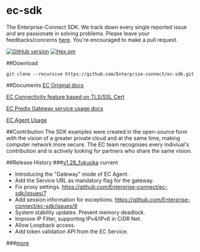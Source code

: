# ec-sdk
The Enterprise-Connect SDK. We track down every single reported issue and are passionate in solving problems. Please leave your feedbacks/concerns [here](https://github.com/Enterprise-connect/ec-sdk/issues). You're encouraged to make a pull request.

[![GitHub version](https://badge.fury.io/gh/Enterprise-connect%2Fec-sdk.svg)](https://badge.fury.io/gh/Enterprise-connect%2Fec-sdk)
[![Hex.pm](https://img.shields.io/hexpm/l/plug.svg)](https://github.com/Enterprise-connect/ec-sdk)

##Download
```
git clone --recursive https://github.com/Enterprise-connect/ec-sdk.git
```
##Documents
[EC Original docs](README.origin.md)

[EC Connectivity feature based on TLS/SSL Cert](README.cert.md)

[EC Predix Gateway service usage docs](README.predix.service.md)

[EC Agent Usage](README_ecagent.md)

##Contribution
The SDK examples were created in the open-source form with the vision of a greater private cloud and at the same time, making computer network more secure. The EC team recognises every indiviual's contribution and is actively looking for partners who share the same vision.

##Release History
###[v1.28_fukuoka](https://github.com/Enterprise-connect/ec-sdk/releases) current
 - Introducing the "Gateway" mode of EC Agent.
 - Add the Service URL as mandatory flag for the gateway.
 - Fix proxy settings. https://github.com/Enterprise-connect/ec-sdk/issues/7
 - Add session information for exceptions. https://github.com/Enterprise-connect/ec-sdk/issues/9
 - System stability updates. Prevent memory deadlock.
 - Improve IP Filter, supporting IPv4/IPv6 in CiDR Net.
 - Allow Loopback access.
 - Add token validation API from the EC Service.
 
###[more](https://github.com/Enterprise-connect/ec-sdk/releases)
